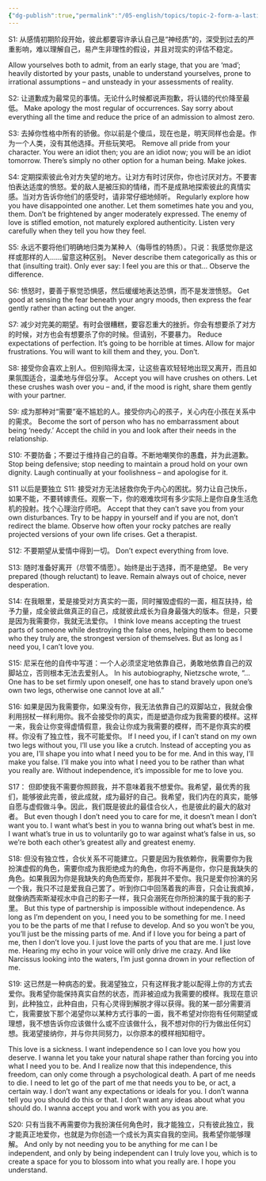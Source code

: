 ```yaml
---
{"dg-publish":true,"permalink":"/05-english/topics/topic-2-form-a-lasting-relationship/","title":"Topic 2 Form a Lasting Relationship","tags":["English/Learning"],"noteIcon":""}
---
```



S1:
从感情初期阶段开始，彼此都要容许承认自己是“神经质”的，深受到过去的严重影响，难以理解自己，易产生非理性的假设，并且对现实的评估不稳定。

Allow yourselves both to admit, from an early stage, that you are ‘mad’; heavily distorted by your pasts, unable to understand yourselves, prone to irrational assumptions – and unsteady in your assessments of reality. 

S2:
让道歉成为最常见的事情。无论什么时候都说声抱歉，将认错的代价降至最低。
Make apology the most regular of occurrences. Say sorry about everything all the time and reduce the price of an admission to almost zero. 

S3:
去掉你性格中所有的骄傲。你以前是个傻瓜，现在也是，明天同样也会是。作为一个人类，没有其他选择。开些玩笑吧。
Remove all pride from your character. You were an idiot then; you are an idiot now; you will be an idiot tomorrow. There’s simply no other option for a human being. Make jokes. 

S4:
定期探索彼此令对方失望的地方。让对方有时讨厌你，你也讨厌对方。不要害怕表达适度的愤怒。爱的敌人是被压抑的情绪，而不是成熟地探索彼此的真情实感。当对方告诉你他们的感受时，请非常仔细地倾听。
Regularly explore how you have disappointed one another. Let them sometimes hate you and you, them. Don’t be frightened by anger moderately expressed. The enemy of love is stifled emotion, not maturely explored authenticity. Listen very carefully when they tell you how they feel. 

S5:
永远不要将他们明确地归类为某种人（侮辱性的特质）。只说：我感觉你是这样或那样的人……留意这种区别。
Never describe them categorically as this or that (insulting trait). Only ever say: I feel you are this or that… Observe the difference. 

S6:
愤怒时，要善于察觉恐惧感，然后缓缓地表达恐惧，而不是发泄愤怒。
Get good at sensing the fear beneath your angry moods, then express the fear gently rather than acting out the anger. 

S7:
减少对完美的期望。有时会很糟糕，要容忍重大的挫折。你会有想要杀了对方的时候，对方也会有想要杀了你的时候。但请别，不要暴力。
Reduce expectations of perfection. It’s going to be horrible at times. Allow for major frustrations. You will want to kill them and they, you. Don’t. 

S8:
接受你会喜欢上别人。但别陷得太深，让这些喜欢轻轻地出现又离开，而且如果氛围适合，温柔地与伴侣分享。
Accept you will have crushes on others. Let these crushes wash over you – and, if the mood is right, share them gently with your partner. 

S9:
成为那种对“需要”毫不尴尬的人。接受你内心的孩子，关心内在小孩在关系中的需求。
Become the sort of person who has no embarrassment about being ‘needy.’ Accept the child in you and look after their needs in the relationship. 

S10:
不要防备；不要过于维持自己的自尊。不断地嘲笑你的愚蠢，并为此道歉。
Stop being defensive; stop needing to maintain a proud hold on your own dignity. Laugh continually at your foolishness – and apologise for it. 

S11 以后是要独立
S11:
接受对方无法拯救你免于内心的困扰。努力让自己快乐，如果不能，不要转嫁责任。观察一下，你的艰难坎坷有多少实际上是你自身生活危机的投射。找个心理治疗师吧。
Accept that they can’t save you from your own disturbances. Try to be happy in yourself and if you are not, don’t redirect the blame. Observe how often your rocky patches are really projected versions of your own life crises. Get a therapist. 

S12:
不要期望从爱情中得到一切。
Don’t expect everything from love. 

S13:
随时准备好离开（尽管不情愿）。始终是出于选择，而不是绝望。
Be very prepared (though reluctant) to leave. Remain always out of choice, never desperation.

S14:
在我眼里，爱是接受对方真实的一面，同时摧毁虚假的一面，相互扶持，给予力量，成全彼此做真正的自己，成就彼此成长为自身最强大的版本。但是，只要是因为我需要你，我就无法爱你。
I think love means accepting the truest parts of someone while destroying the false ones, helping them to become who they truly are, the strongest version of themselves. But as long as I need you, I can’t love you. 

S15:
尼采在他的自传中写道：一个人必须坚定地依靠自己，勇敢地依靠自己的双脚站立，否则根本无法去爱别人。
In his autobiography, Nietzsche wrote, “…One has to be set firmly upon oneself, one has to stand bravely upon one’s own two legs, otherwise one cannot love at all.”

S16:
如果是因为我需要你，如果没有你，我无法依靠自己的双脚站立，我就会像利用拐杖一样利用你。我不会接受你的真实，而是塑造你成为我需要的模样。这样一来，我会让你变得虚情假意，我会让你成为我需要的模样，而不是你真实的模样。你没有了独立性，我不可能爱你。
If I need you, if I can’t stand on my own two legs without you, I’ll use you like a crutch. Instead of accepting you as you are, I’ll shape you into what I need you to be for me. And in this way, I’ll make you false. I’ll make you into what I need you to be rather than what you really are. Without independence, it’s impossible for me to love you. 

S17：
但即使我不需要你照顾我，并不意味着我不想爱你。我希望，最优秀的我们，能够彼此完善，彼此成就，成为最好的自己。我希望，我们内在的真实，能够自愿与虚假做斗争。因此，我们既是彼此的最佳合伙人，也是彼此的最大的敌对者。
But even though I don’t need you to care for me, it doesn’t mean I don’t want you to. I want what’s best in you to wanna bring out what’s best in me. I want what’s true in us to voluntarily go to war against what’s false in us, so we’re both each other’s greatest ally and greatest enemy.

S18:
但没有独立性，合伙关系不可能建立。只要是因为我依赖你，我需要你为我扮演虚假的角色，需要你成为我拒绝成为的角色，你将不再是你，你只是我缺失的角色。如果我因为你是我缺失的角色而爱你，那我并不爱你。我只是爱你扮演的另一个我，我只不过是爱我自己罢了。听到你口中回荡着我的声音，只会让我疯掉，就像纳西索斯凝视水中自己的影子一样，我只会溺死在你所扮演的属于我的影子里。
But this type of partnership is impossible without independence. As long as I’m dependent on you, I need you to be something for me. I need you to be the parts of me that I refuse to develop. And so you won’t be you, you’ll just be the missing parts of me. And if I love you for being a part of me, then I don’t love you. I just love the parts of you that are me. I just love me. Hearing my echo in your voice will only drive me crazy. And like Narcissus looking into the waters, I’m just gonna drown in your reflection of me.

S19:
这已然是一种病态的爱。我渴望独立，只有这样我才能以配得上你的方式去爱你。我希望你能保持真实自然的状态，而非被迫成为我需要的模样。我现在意识到，此种独立，此种自由，只有心灵得到解脱才得以获得。我的某一部分需要消亡，我需要放下那个渴望你以某种方式行事的一面，我不希望对你抱有任何期望或理想，我不想告诉你应该做什么或不应该做什么，我不想对你的行为做出任何幻想。我渴望接纳你，并与你共同努力，以你原本的模样相知相守。

This love is a sickness. I want independence so I can love you how you deserve. I wanna let you take your natural shape rather than forcing you into what I need you to be. And I realize now that this independence, this freedom, can only come through a psychological death. A part of me needs to die. I need to let go of the part of me that needs you to be, or act, a certain way. I don’t want any expectations or ideals for you. I don’t wanna tell you you should do this or that. I don’t want any ideas about what you should do. I wanna accept you and work with you as you are.

S20:
只有当我不再需要你为我扮演任何角色时，我才能独立，只有彼此独立，我才能真正地爱你，也就是为你创造一个成长为真实自我的空间。我希望你能够理解。
And only by not needing you to be anything for me can I be independent, and only by being independent can I truly love you, which is to create a space for you to blossom into what you really are. I hope you understand.





